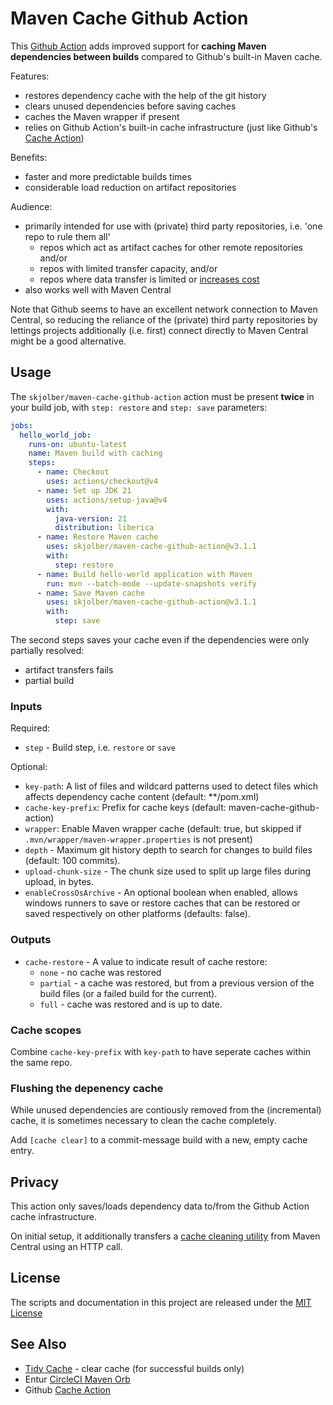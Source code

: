 # Maven Cache Github Action
This [Github Action](https://docs.github.com/en/actions) adds improved support for __caching Maven dependencies between builds__ compared to Github's built-in Maven cache. 

Features:
  * restores dependency cache with the help of the git history
  * clears unused dependencies before saving caches
  * caches the Maven wrapper if present
  * relies on Github Action's built-in cache infrastructure (just like Github's [Cache Action](https://github.com/actions/cache))

Benefits:
  * faster and more predictable builds times
  * considerable load reduction on artifact repositories

Audience:
  * primarily intended for use with (private) third party repositories, i.e. 'one repo to rule them all'
    * repos which act as artifact caches for other remote repositories and/or
    * repos with limited transfer capacity, and/or
    * repos where data transfer is limited or [increases cost](https://jfrog.com/pricing/)
  * also works well with Maven Central 

Note that Github seems to have an excellent network connection to Maven Central, so reducing the reliance of the (private) third party repositories by lettings projects additionally (i.e. first) connect directly to Maven Central might be a good alternative.

## Usage
The `skjolber/maven-cache-github-action` action must be present __twice__ in your build job, with `step: restore` and `step: save` parameters:

```yaml
jobs:
  hello_world_job:
    runs-on: ubuntu-latest
    name: Maven build with caching
    steps:
      - name: Checkout
        uses: actions/checkout@v4
      - name: Set up JDK 21
        uses: actions/setup-java@v4
        with:
          java-version: 21
          distribution: liberica
      - name: Restore Maven cache
        uses: skjolber/maven-cache-github-action@v3.1.1
        with:
          step: restore
      - name: Build hello-world application with Maven
        run: mvn --batch-mode --update-snapshots verify
      - name: Save Maven cache
        uses: skjolber/maven-cache-github-action@v3.1.1
        with:
          step: save
```

The second steps saves your cache even if the dependencies were only partially resolved:

 * artifact transfers fails
 * partial build

### Inputs

Required:

* `step` - Build step, i.e. `restore` or `save`

Optional:

* `key-path`: A list of files and wildcard patterns used to detect files which affects dependency cache content (default: **/pom.xml)
* `cache-key-prefix`: Prefix for cache keys (default: maven-cache-github-action)
* `wrapper`: Enable Maven wrapper cache (default: true, but skipped if `.mvn/wrapper/maven-wrapper.properties` is not present)
* `depth` - Maximum git history depth to search for changes to build files (default: 100 commits).
* `upload-chunk-size` - The chunk size used to split up large files during upload, in bytes.
* `enableCrossOsArchive` - An optional boolean when enabled, allows windows runners to save or restore caches that can be restored or saved respectively on other platforms (defaults: false).

### Outputs

* `cache-restore` - A value to indicate result of cache restore:
	* `none`  - no cache was restored
	* `partial` - a cache was restored, but from a previous version of the build files (or a failed build for the current).
	* `full` - cache was restored and is up to date.

### Cache scopes
Combine `cache-key-prefix` with `key-path` to have seperate caches within the same repo.

### Flushing the depenency cache
While unused dependencies are contiously removed from the (incremental) cache, it is sometimes necessary to clean the cache completely.

Add `[cache clear]` to a commit-message build with a new, empty cache entry.

## Privacy
This action only saves/loads dependency data to/from the Github Action cache infrastructure. 

On initial setup, it additionally transfers a [cache cleaning utility](https://github.com/skjolber/maven-pom-recorder) from Maven Central using an HTTP call.

## License
The scripts and documentation in this project are released under the [MIT License](LICENSE)

## See Also
 * [Tidy Cache](https://github.com/marketplace/actions/tidy-cache) - clear cache (for successful builds only)
 * Entur [CircleCI Maven Orb](https://github.com/entur/maven-orb)
 * Github [Cache Action](https://github.com/actions/cache)
